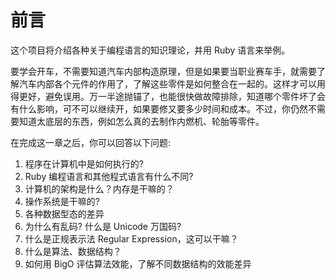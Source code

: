 # 前言

这个项目将介绍各种关于编程语言的知识理论，并用 Ruby 语言来举例。

要学会开车，不需要知道汽车内部构造原理，但是如果要当职业赛车手，就需要了解汽车内部各个元件的作用了，了解这些零件是如何整合在一起的。这样才可以用得更好，避免误用。万一半途抛锚了，也能很快做故障排除，知道哪个零件坏了会有什么影响，可不可以继续开，如果要修又要多少时间和成本。不过，你仍然不需要知道太底层的东西，例如怎么真的去制作内燃机、轮胎等零件。

在完成这一章之后，你可以回答以下问题:

1. 程序在计算机中是如何执行的?
1. Ruby 编程语言和其他程式语言有什么不同?
1. 计算机的架构是什么？内存是干嘛的？
1. 操作系统是干嘛的?
1. 各种数据型态的差异
1. 为什么有乱码? 什么是 Unicode 万国码?
1. 什么是正规表示法 Regular Expression，这可以干嘛？
1. 什么是算法、数据结构？
1. 如何用 BigO 评估算法效能，了解不同数据结构的效能差异
